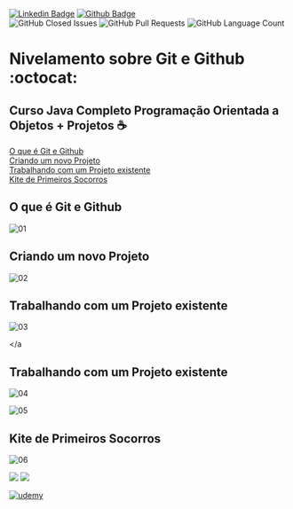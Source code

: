 [![Linkedin Badge](https://img.shields.io/badge/-LinkedIn-blue?style=flat-square&logo=Linkedin&logoColor=white&link=https://www.linkedin.com/in/prasempreweb/)](https://www.linkedin.com/in/prasempreweb/)
[![Github Badge](https://img.shields.io/badge/-Github-000?style=flat-square&logo=Github&logoColor=white&link=https://github.com/PraSempreWeb)](https://github.com/PraSempreWeb)  
<img alt="GitHub Closed Issues" src="https://img.shields.io/github/issues-closed/PraSempreWeb/Nivelamento-sobre-Git-Github" />
<img alt="GitHub Pull Requests" src="https://img.shields.io/github/issues-pr/PraSempreWeb/Nivelamento-sobre-Git-Github" />
<img alt="GitHub Language Count" src="https://img.shields.io/github/languages/count/PraSempreWeb/Nivelamento-sobre-Git-Github" />


# Nivelamento sobre Git e Github    :octocat:
## Curso Java Completo Programação Orientada a Objetos + Projetos :coffee:  

<a name="ancora"></a>
[O que é Git e Github](#ancora1)  
[Criando um novo Projeto](#ancora2)  
[Trabalhando com um Projeto existente](#ancora3)  
[ Kite de Primeiros Socorros](#ancora6)  




<a id="ancora1"></a>
## O que é Git e Github
![01](https://user-images.githubusercontent.com/77255300/109077256-99c98100-76da-11eb-8ee3-a18e2cd256ea.PNG)

<a id="ancora2"></a>
## Criando um novo Projeto
![02](https://user-images.githubusercontent.com/77255300/109077339-b82f7c80-76da-11eb-9e83-78b79c1c8328.PNG)

<a id="ancora3"></a>
## Trabalhando com um Projeto existente
![03](https://user-images.githubusercontent.com/77255300/109079810-3ccfca00-76de-11eb-8bce-e6185217d5e1.PNG)

<a id="ancora4"></a
## Trabalhando com um Projeto existente
![04](https://user-images.githubusercontent.com/77255300/109077433-e4e39400-76da-11eb-9b64-248c102508a9.PNG)

<a id="ancora5"></a>
![05](https://user-images.githubusercontent.com/77255300/109077457-ee6cfc00-76da-11eb-9c01-8668277fb09e.PNG)  

<a id="ancora6"></a>
## Kite de Primeiros Socorros
![06](https://user-images.githubusercontent.com/77255300/109077472-f9c02780-76da-11eb-8fad-648ed869f0b0.PNG)  

<img src="https://img.shields.io/static/v1?label=Professor&message=Nélio Alces&color=blue&style=for-the-badge&logo="/> 
<img src="https://img.shields.io/static/v1?label=Aluno&message=Cristiano Bonifácio&color=blue&style=for-the-badge&logo="/>  

[![udemy](https://user-images.githubusercontent.com/77255300/109080782-eb283f00-76df-11eb-87d9-a85f91c53296.PNG)](https://www.udemy.com/course/java-curso-completo/)






